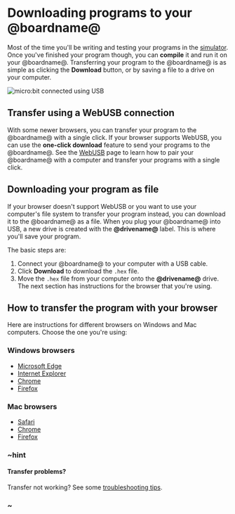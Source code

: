 # Downloading programs to your @boardname@

Most of the time you'll be writing and testing your programs in the [simulator](/device/simulator). Once you've finished your program though, you can **compile** it and run it on your @boardname@. Transferring your program to the @boardname@ is as simple as clicking the **Download** button, or by saving a file to a drive on your computer.

![micro:bit connected using USB](/static/mb/device/usb-thin.jpg)

## Transfer using a WebUSB connection

With some newer browsers, you can transfer your program to the @boardname@ with a single click. If your browser supports WebUSB, you can use the **one-click download** feature to send your programs to the @boardname@. See the [WebUSB](/device/usb/webusb) page to learn how to pair your @boardname@ with a computer and transfer your programs with a single click.

## Downloading your program as file

If your browser doesn't support WebUSB or you want to use your computer's file system to transfer your program instead, you can download it to the @boardname@ as a file. When you plug your @boardname@ into USB, a new drive is created with the **@drivename@** label. This is where you'll save your program.

The basic steps are:

1. Connect your @boardname@ to your computer with a USB cable.
2. Click **Download** to download the `.hex` file.
3. Move the `.hex` file from your computer onto the **@drivename@** drive. The next section has instructions for the browser that you're using.

## How to transfer the program with your browser

Here are instructions for different browsers on Windows and Mac computers. Choose the one you're using:

### Windows browsers

* [Microsoft Edge](/device/usb/windows-edge)
* [Internet Explorer](/device/usb/windows-ie)
* [Chrome](/device/usb/windows-chrome)
* [Firefox](/device/usb/windows-firefox)

### Mac browsers

* [Safari](/device/usb/mac-safari)
* [Chrome](/device/usb/mac-chrome)
* [Firefox](/device/usb/mac-firefox)

### ~hint

#### Transfer problems?

Transfer not working? See some [troubleshooting tips](/device/usb/troubleshoot).

### ~
